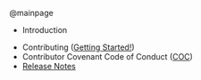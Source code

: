@mainpage

- Introduction
 + Contributing ([Getting Started!](https://arxlang.org/getting-started/))
 + Contributor Covenant Code of Conduct ([COC](https://arxlang.org/coc/))
 + [Release Notes](https://arxlang.org/api/md_CHANGELOG.html)
